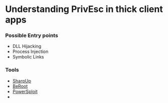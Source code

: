 # Understanding PrivEsc in thick client apps

### Possible Entry points

- DLL Hijacking
- Process Injection
- Symbolic Links

### Tools

- [SharpUp](https://github.com/GhostPack/SharpUp)
- [BeRoot](https://github.com/AlessandroZ/BeRoot)
- [PowerSploit](https://github.com/PowerShellMafia/PowerSploit)
- 